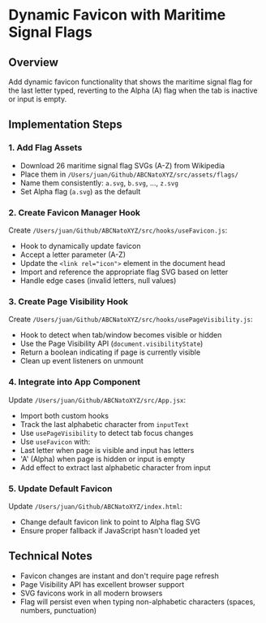 # Dynamic Favicon with Maritime Signal Flags

## Overview

Add dynamic favicon functionality that shows the maritime signal flag for the last letter typed, reverting to the Alpha (A) flag when the tab is inactive or input is empty.

## Implementation Steps

### 1. Add Flag Assets

- Download 26 maritime signal flag SVGs (A-Z) from Wikipedia
- Place them in `/Users/juan/Github/ABCNatoXYZ/src/assets/flags/`
- Name them consistently: `a.svg`, `b.svg`, ..., `z.svg`
- Set Alpha flag (`a.svg`) as the default

### 2. Create Favicon Manager Hook

Create `/Users/juan/Github/ABCNatoXYZ/src/hooks/useFavicon.js`:

- Hook to dynamically update favicon
- Accept a letter parameter (A-Z)
- Update the `<link rel="icon">` element in the document head
- Import and reference the appropriate flag SVG based on letter
- Handle edge cases (invalid letters, null values)

### 3. Create Page Visibility Hook

Create `/Users/juan/Github/ABCNatoXYZ/src/hooks/usePageVisibility.js`:

- Hook to detect when tab/window becomes visible or hidden
- Use the Page Visibility API (`document.visibilityState`)
- Return a boolean indicating if page is currently visible
- Clean up event listeners on unmount

### 4. Integrate into App Component

Update `/Users/juan/Github/ABCNatoXYZ/src/App.jsx`:

- Import both custom hooks
- Track the last alphabetic character from `inputText`
- Use `usePageVisibility` to detect tab focus changes
- Use `useFavicon` with:
- Last letter when page is visible and input has letters
- 'A' (Alpha) when page is hidden or input is empty
- Add effect to extract last alphabetic character from input

### 5. Update Default Favicon

Update `/Users/juan/Github/ABCNatoXYZ/index.html`:

- Change default favicon link to point to Alpha flag SVG
- Ensure proper fallback if JavaScript hasn't loaded yet

## Technical Notes

- Favicon changes are instant and don't require page refresh
- Page Visibility API has excellent browser support
- SVG favicons work in all modern browsers
- Flag will persist even when typing non-alphabetic characters (spaces, numbers, punctuation)